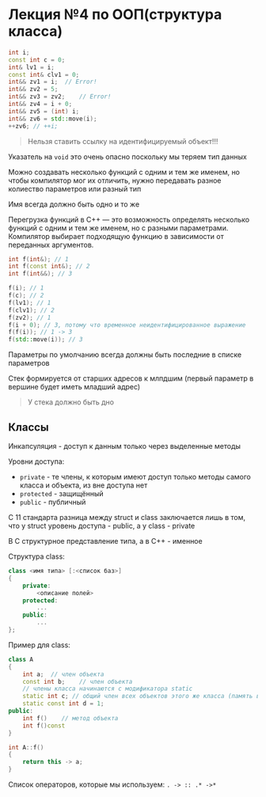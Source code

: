 # Лекция №4 по ООП(структура класса)

```C++
int i;
const int c = 0;
int& lv1 = i;
const int& clv1 = 0;
int&& zv1 = i;  // Error!
int&& zv2 = 5;
int&& zv3 = zv2;    // Error!
int&& zv4 = i + 0;
int&& zv5 = (int) i;
int&& zv6 = std::move(i);
++zv6; // ++i;
```

>Нельзя ставить ссылку на идентифицируемый объект!!!

Указатель на `void` это очень опасно поскольку мы теряем тип данных

Можно создавать несколько функций с одним и тем же именем, но чтобы компилятор мог их отличить, нужно передавать разное колиество параметров или разный тип

Имя всегда должно быть одно и то же

Перегрузка функций в C++ — это возможность определять несколько функций с одним и тем же именем, но с разными параметрами. Компилятор выбирает подходящую функцию в зависимости от переданных аргументов.

```C++
int f(int&); // 1
int f(const int&); // 2
int f(int&&); // 3
```

```C++
f(i); // 1
f(c); // 2
f(lv1); // 1
f(clv1); // 2
f(zv2); // 1
f(i + 0); // 3, потому что временное неидентифицированное выражение
f(f(i)); // 1 -> 3
f(std::move(i)); // 3
```

Параметры по умолчанию всегда должны быть последние в списке параметров

Стек формируется от старших адресов к млпдшим (первый параметр в вершине будет иметь младший адрес)

>У стека должно быть дно

## Классы
Инкапсуляция - доступ к данным только через выделенные методы

Уровни доступа:
* `private` - те члены, к которым имеют доступ только методы самого класса и объекта, из вне доступа нет
* `protected` - защищённый
* `public` - публичный

С 11 стандарта разница между struct и class заключается лишь в том, что у struct уровень доступа - public, а у class - private

В С структурное представление типа, а в С++ - именное

Структура class:

```C++
class <имя типа> [:<список баз>]
{
    private:
        <описание полей>
    protected:
        ...
    public:
        ...
};
```

Пример для class:
```C++
class A
{
    int a;  // член объекта
    const int b;    // член объекта
    // члены класса начинаются с модификатора static
    static int c; // общий член всех объектов этого же класса (память выделяся самой первой на них)
    static const int d = 1;
public:
    int f()    // метод объекта
    int f()const
}
```

```C++
int A::f()
{
    return this -> a;
}
```

Список операторов, которые мы используем: `. -> :: .* ->*`